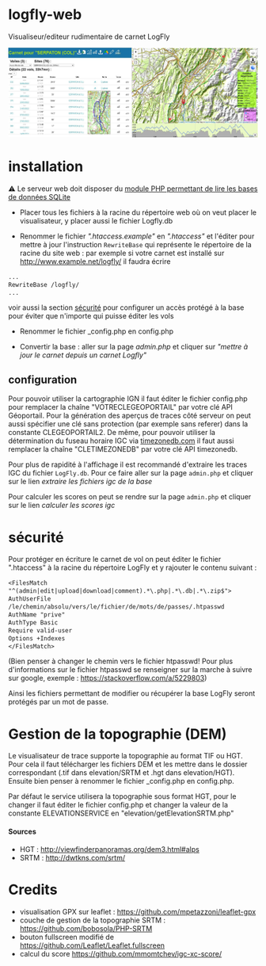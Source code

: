 # logfly-web
Visualiseur/editeur rudimentaire de carnet LogFly

![alt text](https://github.com/spasutto/logfly-web/blob/main/img/mainscreen.jpg?raw=true)

# installation
:warning: Le serveur web doit disposer du [module PHP permettant de lire les bases de données SQLite](https://www.php.net/manual/fr/book.sqlite3.php)

 - Placer tous les fichiers à la racine du répertoire web où on veut placer le visualisateur, y placer aussi le fichier Logfly.db

 - Renommer le fichier _".htaccess.example"_ en _".htaccess"_ et l'éditer pour mettre à jour l'instruction `RewriteBase` qui représente le répertoire de la racine du site web : par exemple si votre carnet est installé sur http://www.example.net/logfly/ il faudra écrire
```ApacheConf
...
RewriteBase /logfly/
...
```
voir aussi la section [sécurité](#sécurité) pour configurer un accès protégé à la base pour éviter que n'importe qui puisse éditer les vols

 - Renommer le fichier _config.php en config.php

 - Convertir la base : aller sur la page _admin.php_ et cliquer sur *"mettre à jour le carnet depuis un carnet Logfly"*

## configuration

Pour pouvoir utiliser la cartographie IGN il faut éditer le fichier config.php pour remplacer la chaîne "VOTRECLEGEOPORTAIL" par votre clé API Géoportail. Pour la génération des aperçus de traces côté serveur on peut aussi spécifier une clé sans protection (par exemple sans referer) dans la constante CLEGEOPORTAIL2.
De même, pour pouvoir utiliser la détermination du fuseau horaire IGC via [timezonedb.com](https://timezonedb.com/) il faut aussi remplacer la chaîne "CLETIMEZONEDB" par votre clé API timezonedb.

Pour plus de rapidité à l'affichage il est recommandé d'extraire les traces IGC du fichier `LogFly.db`. Pour ce faire aller sur la page `admin.php` et cliquer sur le lien _extraire les fichiers igc de la base_

Pour calculer les scores on peut se rendre sur la page `admin.php` et cliquer sur le lien _calculer les scores igc_

# sécurité
Pour protéger en écriture le carnet de vol on peut éditer le fichier ".htaccess" à la racine du répertoire LogFly et y rajouter le contenu suivant :
```ApacheConf
<FilesMatch "^(admin|edit|upload|download|comment).*\.php|.*\.db|.*\.zip$">
AuthUserFile /le/chemin/absolu/vers/le/fichier/de/mots/de/passes/.htpasswd
AuthName "prive"
AuthType Basic
Require valid-user
Options +Indexes
</FilesMatch>
```
(Bien penser à changer le chemin vers le fichier htpasswd! Pour plus d'informations sur le fichier htpasswd se renseigner sur la marche à suivre sur google, exemple : https://stackoverflow.com/a/5229803)

Ainsi les fichiers permettant de modifier ou récupérer la base LogFly seront protégés par un mot de passe.

# Gestion de la topographie (DEM)
Le visualisateur de trace supporte la topographie au format TIF ou HGT. Pour cela il faut télécharger les fichiers DEM et les mettre dans le dossier correspondant (.tif dans elevation/SRTM et .hgt dans elevation/HGT). Ensuite bien penser à renommer le fichier _config.php en config.php.

Par défaut le service utilisera la topographie sous format HGT, pour le changer il faut éditer le fichier config.php et changer la valeur de la constante ELEVATIONSERVICE en "elevation/getElevationSRTM.php"

#### Sources
 - HGT : http://viewfinderpanoramas.org/dem3.html#alps
 - SRTM : http://dwtkns.com/srtm/

# Credits
 - visualisation GPX sur leaflet : https://github.com/mpetazzoni/leaflet-gpx
 - couche de gestion de la topographie SRTM : https://github.com/bobosola/PHP-SRTM
 - bouton fullscreen modifié de https://github.com/Leaflet/Leaflet.fullscreen
 - calcul du score https://github.com/mmomtchev/igc-xc-score/


